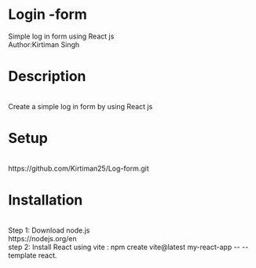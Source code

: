# Login -form
Simple log in form using React js
<br>
Author:Kirtiman Singh
<h1>Description </h1>
<br>
Create a simple log in form by using React js 
<h1> Setup</h1>
<br>
https://github.com/Kirtiman25/Log-form.git
<h1> Installation</h1>
<br>
Step 1: Download node.js
<br>
https://nodejs.org/en
<br>
step 2: 
Install React using vite :
npm create vite@latest my-react-app -- --template react.
